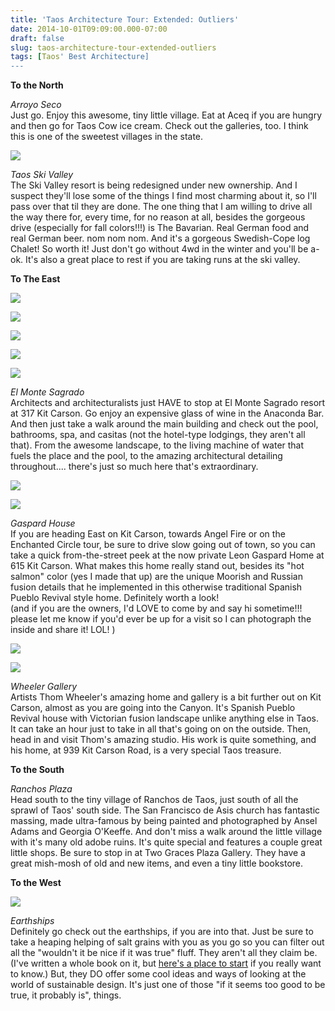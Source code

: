 ```yaml
---
title: 'Taos Architecture Tour: Extended: Outliers'
date: 2014-10-01T09:09:00.000-07:00
draft: false
slug: taos-architecture-tour-extended-outliers
tags: [Taos' Best Architecture]
---
```


**To the North**  
  
_Arroyo Seco_  
Just go. Enjoy this awesome, tiny little village. Eat at Aceq if you are hungry and then go for Taos Cow ice cream. Check out the galleries, too. I think this is one of the sweetest villages in the state.  
  

![](/images/blog/legacy/TSV%2B(53).JPG)

  
_Taos Ski Valley_  
The Ski Valley resort is being redesigned under new ownership. And I suspect they'll lose some of the things I find most charming about it, so I'll pass over that til they are done. The one thing that I am willing to drive all the way there for, every time, for no reason at all, besides the gorgeous drive (especially for fall colors!!!) is The Bavarian. Real German food and real German beer. nom nom nom. And it's a gorgeous Swedish-Cope log Chalet! So worth it! Just don't go without 4wd in the winter and you'll be a-ok. It's also a great place to rest if you are taking runs at the ski valley.  
  
**To The East**  
  

![](/images/blog/legacy/El%2BMonte%2BSagrado%2B(6).JPG)

  

![](/images/blog/legacy/El%2BMonte%2BSagrado%2B(10).JPG)

  

![](/images/blog/legacy/El%2BMonte%2BSagrado%2B(13).JPG)

  

![](/images/blog/legacy/El%2BMonte%2BSagrado%2B(15).JPG)

  

![](/images/blog/legacy/El%2BMonte%2BSagrado%2B(24).JPG)

  
_El Monte Sagrado_  
Architects and architecturalists just HAVE to stop at El Monte Sagrado resort at 317 Kit Carson. Go enjoy an expensive glass of wine in the Anaconda Bar. And then just take a walk around the main building and check out the pool, bathrooms, spa, and casitas (not the hotel-type lodgings, they aren't all that). From the awesome landscape, to the living machine of water that fuels the place and the pool, to the amazing architectural detailing throughout.... there's just so much here that's extraordinary.   
  
  

![](/images/blog/legacy/NM_Taos%2BCounty_KCEC%2BROW%2B2012_Taos_Gaspard_5.JPG)

  

![](/images/blog/legacy/NM_Taos%2BCounty_KCEC%2BROW%2B2012_Taos_Gaspard_1.JPG)

  
_Gaspard House_  
If you are heading East on Kit Carson, towards Angel Fire or on the Enchanted Circle tour, be sure to drive slow going out of town, so you can take a quick from-the-street peek at the now private Leon Gaspard Home at 615 Kit Carson. What makes this home really stand out, besides its "hot salmon" color (yes I made that up) are the unique Moorish and Russian fusion details that he implemented in this otherwise traditional Spanish Pueblo Revival style home. Definitely worth a look!   
(and if you are the owners, I'd LOVE to come by and say hi sometime!!! please let me know if you'd ever be up for a visit so I can photograph the inside and share it! LOL! )  
  
  

_![](/images/blog/legacy/Wheeler%2BGallery%2B(2).JPG)_

  

_![](/images/blog/legacy/Wheeler%2BGallery%2B(7).JPG)_

  
_Wheeler Gallery_  
Artists Thom Wheeler's amazing home and gallery is a bit further out on Kit Carson, almost as you are going into the Canyon. It's Spanish Pueblo Revival house with Victorian fusion landscape unlike anything else in Taos. It can take an hour just to take in all that's going on on the outside. Then, head in and visit Thom's amazing studio. His work is quite something, and his home, at 939 Kit Carson Road, is a very special Taos treasure.  
  
  
**To the South**  
  
_Ranchos Plaza_  
Head south to the tiny village of Ranchos de Taos, just south of all the sprawl of Taos' south side. The San Francisco de Asis church has fantastic massing, made ultra-famous by being painted and photographed by Ansel Adams and Georgia O'Keeffe. And don't miss a walk around the little village with it's many old adobe ruins. It's quite special and features a couple great little shops. Be sure to stop in at Two Graces Plaza Gallery. They have a great mish-mosh of old and new items, and even a tiny little bookstore.  
  
  
**To the West**  
  

**![](/images/blog/legacy/DSC05881.JPG)**

  
  
_Earthships_  
Definitely go check out the earthships, if you are into that. Just be sure to take a heaping helping of salt grains with you as you go so you can filter out all the "wouldn't it be nice if it was true" fluff. They aren't all they claim be. (I've written a whole book on it, but [here's a place to start](http://www.archinia.com/about-us/publications/216-earthship-pros-and-cons.html) if you really want to know.) But, they DO offer some cool ideas and ways of looking at the world of sustainable design. It's just one of those "if it seems too good to be true, it probably is", things.